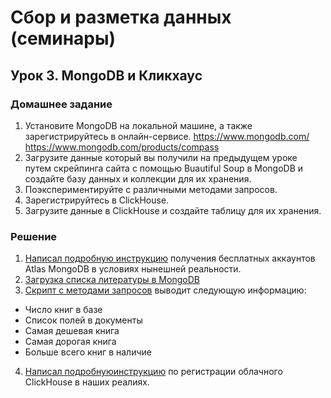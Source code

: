 # Сбор и разметка данных (семинары)

## Урок 3. MongoDB и Кликхаус

### Домашнее задание

1. Установите MongoDB на локальной машине, а также зарегистрируйтесь в онлайн-сервисе. https://www.mongodb.com/ https://www.mongodb.com/products/compass
2. Загрузите данные который вы получили на предыдущем уроке путем скрейпинга сайта с помощью Buautiful Soup в MongoDB и создайте базу данных и коллекции для их хранения.
3. Поэкспериментируйте с различными методами запросов.
4. Зарегистрируйтесь в ClickHouse.
5. Загрузите данные в ClickHouse и создайте таблицу для их хранения.


### Решение

1. [Написал подробную инструкцию](https://github.com/allseenn/api/blob/main/03.Lecture/README.md#mongodb-mongodb) получения бесплатных аккаунтов Atlas MongoDB в условиях нынешней реальности.
2. [Загрузка списка литературы в MongoDB](https://github.com/allseenn/api/blob/main/03.Tasks/02.py)
3. [Скрипт с методами запросов](https://github.com/allseenn/api/blob/main/03.Tasks/03.py) выводит следующую информацию:
- Число книг в базе
- Список полей в документы
- Самая дешевая книга
- Самая дорогая книга
- Больше всего книг в наличие
4. [Написал подробнуюинструкцию](https://github.com/allseenn/api/blob/main/03.Lecture/README.md#clickhouse-clickhouse) по регистрации облачного ClickHouse в наших реалиях.